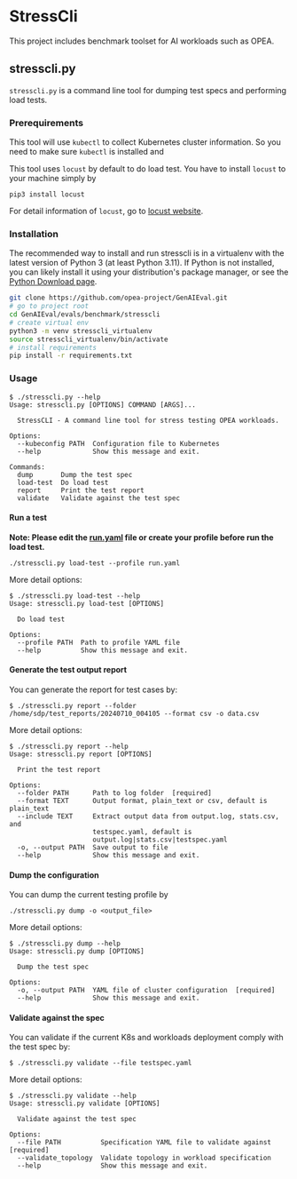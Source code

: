# StressCli

This project includes benchmark toolset for AI workloads such as OPEA.

## stresscli.py

`stresscli.py` is a command line tool for dumping test specs and performing load tests.

### Prerequirements

This tool will use `kubectl` to collect Kubernetes cluster information. So you need to make sure `kubectl` is installed and 

This tool uses `locust` by default to do load test. You have to install `locust` to your machine simply by
```
pip3 install locust
```
For detail information of `locust`, go to [locust website](https://docs.locust.io/en/stable/installation.html).

### Installation

The recommended way to install and run stresscli is in a virtualenv with the latest version of Python 3 (at least Python 3.11). If Python is not installed, you can likely install it using your distribution's
package manager, or see the [Python Download page](https://www.python.org/downloads/).

```bash
git clone https://github.com/opea-project/GenAIEval.git
# go to project root
cd GenAIEval/evals/benchmark/stresscli
# create virtual env
python3 -m venv stresscli_virtualenv
source stresscli_virtualenv/bin/activate
# install requirements
pip install -r requirements.txt
```

### Usage

```
$ ./stresscli.py --help
Usage: stresscli.py [OPTIONS] COMMAND [ARGS]...

  StressCLI - A command line tool for stress testing OPEA workloads.

Options:
  --kubeconfig PATH  Configuration file to Kubernetes
  --help             Show this message and exit.

Commands:
  dump       Dump the test spec
  load-test  Do load test
  report     Print the test report
  validate   Validate against the test spec
```
#### Run a test

**Note: Please edit the [run.yaml](./run.yaml) file or create your profile before run the load test.**

```
./stresscli.py load-test --profile run.yaml
```

More detail options:
```
$ ./stresscli.py load-test --help
Usage: stresscli.py load-test [OPTIONS]

  Do load test

Options:
  --profile PATH  Path to profile YAML file
  --help          Show this message and exit.
```

#### Generate the test output report

You can generate the report for test cases by:
```
$ ./stresscli.py report --folder /home/sdp/test_reports/20240710_004105 --format csv -o data.csv
```

More detail options:
```
$ ./stresscli.py report --help
Usage: stresscli.py report [OPTIONS]

  Print the test report

Options:
  --folder PATH      Path to log folder  [required]
  --format TEXT      Output format, plain_text or csv, default is plain_text
  --include TEXT     Extract output data from output.log, stats.csv, and
                     testspec.yaml, default is
                     output.log|stats.csv|testspec.yaml
  -o, --output PATH  Save output to file
  --help             Show this message and exit.
```
#### Dump the configuration

You can dump the current testing profile by
```
./stresscli.py dump -o <output_file>
```
More detail options:
```
$ ./stresscli.py dump --help
Usage: stresscli.py dump [OPTIONS]

  Dump the test spec

Options:
  -o, --output PATH  YAML file of cluster configuration  [required]
  --help             Show this message and exit.
```

#### Validate against the spec

You can validate if the current K8s and workloads deployment comply with the test spec by:
```
$ ./stresscli.py validate --file testspec.yaml
```

More detail options:
```
$ ./stresscli.py validate --help
Usage: stresscli.py validate [OPTIONS]

  Validate against the test spec

Options:
  --file PATH          Specification YAML file to validate against  [required]
  --validate_topology  Validate topology in workload specification
  --help               Show this message and exit.
```


